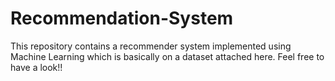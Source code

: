 # Recommendation-System
This repository contains a recommender system implemented using Machine Learning which is basically on a dataset attached here. Feel free to have a look!!
